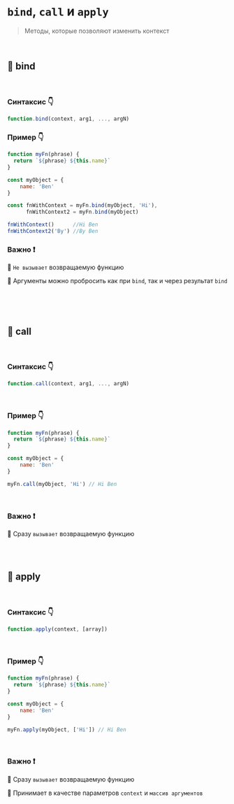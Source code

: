 # `bind`, `call` и `apply`
> Методы, которые позволяют изменить контекст

<br> 

## 🚩 bind

<br>

### Синтаксис 👇
```javascript
function.bind(context, arg1, ..., argN)
```

### Пример 👇
```javascript
function myFn(phrase) {
  return `${phrase} ${this.name}`
}

const myObject = {
    name: 'Ben'
}

const fnWithContext = myFn.bind(myObject, 'Hi'),
      fnWithContext2 = myFn.bind(myObject)

fnWithContext()      //Hi Ben
fnWithContext2('By') //By Ben
```

### Важно ❗

🔴 `Не вызывает` возвращаемую функцию

🔴 Аргументы можно пробросить как при `bind`, так и через результат `bind`

<br>
<br>
<br>


## 🚩 call

<br>

### Синтаксис 👇
```javascript
function.call(context, arg1, ..., argN)
```
<br>

### Пример 👇
```javascript
function myFn(phrase) {
  return `${phrase} ${this.name}`
}

const myObject = {
    name: 'Ben'
}

myFn.call(myObject, 'Hi') // Hi Ben
```

<br>

### Важно ❗

🔴 Сразу `вызывает` возвращаемую функцию

<br>
<br>


## 🚩 apply

<br>

### Синтаксис 👇
```javascript
function.apply(context, [array])
```
<br>

### Пример 👇
```javascript
function myFn(phrase) {
  return `${phrase} ${this.name}`
}

const myObject = {
    name: 'Ben'
}

myFn.apply(myObject, ['Hi']) // Hi Ben
```

<br>

### Важно ❗

🔴 Сразу `вызывает` возвращаемую функцию

🔴 Принимает в качестве параметров `context` и `массив аргументов`

<br>
<br>


